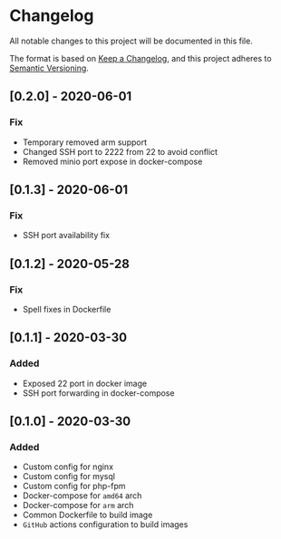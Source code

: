 # Changelog
All notable changes to this project will be documented in this file.

The format is based on [Keep a Changelog](https://keepachangelog.com/en/1.0.0/),
and this project adheres to [Semantic Versioning](https://semver.org/spec/v2.0.0.html).

## [0.2.0] - 2020-06-01
### Fix
- Temporary removed arm support
- Changed SSH port to 2222 from 22 to avoid conflict
- Removed minio port expose in docker-compose

## [0.1.3] - 2020-06-01
### Fix
- SSH port availability fix

## [0.1.2] - 2020-05-28
### Fix
- Spell fixes in Dockerfile

## [0.1.1] - 2020-03-30
### Added
- Exposed 22 port in docker image
- SSH port forwarding in docker-compose

## [0.1.0] - 2020-03-30
### Added
- Custom config for nginx
- Custom config for mysql
- Custom config for php-fpm
- Docker-compose for `amd64` arch
- Docker-compose for `arm` arch
- Common Dockerfile to build image
- `GitHub` actions configuration to build images


